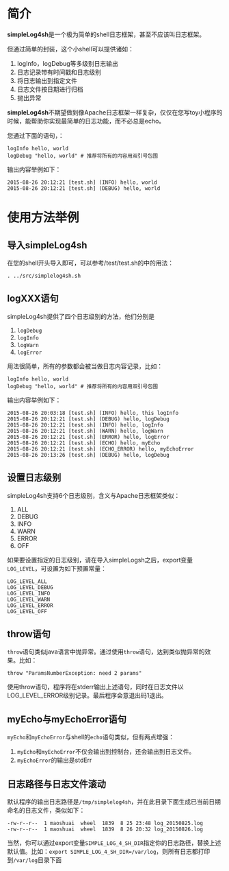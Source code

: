 # 简介
**simpleLog4sh**是一个极为简单的shell日志框架，甚至不应该叫日志框架。  

但通过简单的封装，这个小shell可以提供诸如：  
1. logInfo，logDebug等多级别日志输出  
2. 日志记录带有时间戳和日志级别  
3. 将日志输出到指定文件  
4. 日志文件按日期进行归档   
5. 抛出异常  

**simpleLog4sh**不期望做到像Apache日志框架一样复杂，仅仅在您写toy小程序的时候，能帮助你实现最简单的日志功能，而不必总是echo。

您通过下面的语句，：

```
logInfo hello, world
logDebug "hello, world" # 推荐将所有的内容用双引号包围
```
输出内容举例如下：

```
2015-08-26 20:12:21 [test.sh] (INFO) hello, world
2015-08-26 20:12:21 [test.sh] (DEBUG) hello, world
```


# 使用方法举例
## 导入simpleLog4sh
在您的shell开头导入即可，可以参考/test/test.sh的中的用法：

```
. ../src/simplelog4sh.sh
```

## logXXX语句
simpleLog4sh提供了四个日志级别的方法，他们分别是  
1. `logDebug`  
2. `logInfo`  
3. `logWarn`   
4. `logError`

用法很简单，所有的参数都会被当做日志内容记录，比如：

```
logInfo hello, world
logDebug "hello, world" # 推荐将所有的内容用双引号包围
```
输出内容举例如下：

```
2015-08-26 20:03:18 [test.sh] (INFO) hello, this logInfo
2015-08-26 20:12:21 [test.sh] (DEBUG) hello, logDebug
2015-08-26 20:12:21 [test.sh] (INFO) hello, logInfo
2015-08-26 20:12:21 [test.sh] (WARN) hello, logWarn
2015-08-26 20:12:21 [test.sh] (ERROR) hello, logError
2015-08-26 20:12:21 [test.sh] (ECHO) hello, myEcho
2015-08-26 20:12:21 [test.sh] (ECHO_ERROR) hello, myEchoError
2015-08-26 20:13:26 [test.sh] (DEBUG) hello, logDebug
```

## 设置日志级别
simpleLog4sh支持6个日志级别，含义与Apache日志框架类似：  
1. ALL  
2. DEBUG  
3. INFO  
4. WARN  
5. ERROR  
6. OFF

如果要设置指定的日志级别，请在导入simpleLogsh之后，export变量`LOG_LEVEL`，可设置为如下预置常量：

```
LOG_LEVEL_ALL  
LOG_LEVEL_DEBUG  
LOG_LEVEL_INFO  
LOG_LEVEL_WARN  
LOG_LEVEL_ERROR  
LOG_LEVEL_OFF  
```

## throw语句
`throw`语句类似java语言中抛异常。通过使用`throw`语句，达到类似抛异常的效果。比如：

```
throw "ParamsNumberException: need 2 params"
```
使用throw语句，程序将在stderr输出上述语句，同时在日志文件以LOG_LEVEL_ERROR级别记录。最后程序会意退出码1退出。

## myEcho与myEchoError语句
`myEcho`和`myEchoError`与shell的`echo`语句类似，但有两点增强：  
1. `myEcho`和`myEchoError`不仅会输出到控制台，还会输出到日志文件。  
2. `myEchoError`的输出是stdErr

## 日志路径与日志文件滚动
默认程序的输出日志路径是`/tmp/simplelog4sh`，并在此目录下面生成已当前日期命名的日志文件，类似如下：

```
-rw-r--r--  1 maoshuai  wheel  1839  8 25 23:48 log_20150825.log
-rw-r--r--  1 maoshuai  wheel  1839  8 26 20:32 log_20150826.log
```
当然，你可以通过export变量`SIMPLE_LOG_4_SH_DIR`指定你的日志路径，替换上述默认值。比如：`export SIMPLE_LOG_4_SH_DIR=/var/log`，则所有日志都打印到`/var/log`目录下面